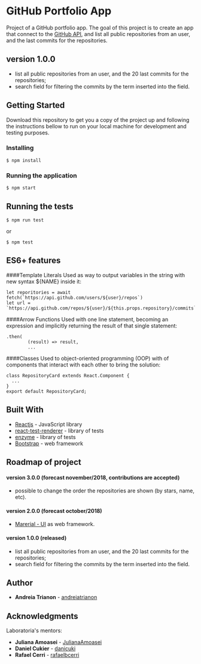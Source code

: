 # GitHub Portfolio App

Project of a GitHub portfolio app. The goal of this project is to create an app that connect to the [GitHub API](https://developer.github.com/), and list all public repositories from an user, and the last commits for the repositories.

## version 1.0.0

- list all public repositories from an user, and the 20 last commits for the repositories;
- search field for filtering the commits by the term inserted into the field.

## Getting Started

Download this repository to get you a copy of the project up and following the instructions bellow to run on your local machine for development and testing purposes.

### Installing

```
$ npm install
```

### Running the application

```
$ npm start
```

## Running the tests

```
$ npm run test
```

or

```
$ npm test
```

## ES6+ features

####Template Literals
Used as way to output variables in the string with new syntax ${NAME} inside it:

```
let reporitories = await fetch(`https://api.github.com/users/${user}/repos`)
let url = `https://api.github.com/repos/${user}/${this.props.repository}/commits`
```

####Arrow Functions
Used with one line statement, becoming an expression and implicitly returning the result of that single statement:

```
.then(
        (result) => result,
        ...
```

####Classes
Used to object-oriented programming (OOP) with of components that interact with each other to bring the solution:

```
class RepositoryCard extends React.Component {
  ...
}
export default RepositoryCard;
```

## Built With

* [Reactjs](https://reactjs.org/) - JavaScript library
* [react-test-renderer](https://reactjs.org/docs/test-renderer.html) - library of tests
* [enzyme](https://airbnb.io/enzyme/docs/api/) - library of tests
* [Bootstrap](https://getbootstrap.com/) - web framework

## Roadmap of project

#### version 3.0.0 (forecast november/2018, contributions are accepted)
- possible to change the order the repositories are shown (by stars, name, etc).

#### version 2.0.0 (forecast october/2018)
- [Marerial - UI](https://material-ui.com/) as web framework.

#### version 1.0.0 (released)
- list all public repositories from an user, and the 20 last commits for the repositories;
- search field for filtering the commits by the term inserted into the field.

## Author

* **Andreia Trianon** - [andreiatrianon](https://github.com/andreiatrianon)

## Acknowledgments

Laboratoria's mentors:

* **Juliana Amoasei** - [JulianaAmoasei](https://github.com/JulianaAmoasei)
* **Daniel Cukier** - [danicuki](https://github.com/danicuki)
* **Rafael Cerri** - [rafaelbcerri](https://github.com/rafaelbcerri)